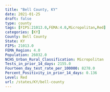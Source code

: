 ```yaml
---
title: "Bell County, KY"
date: 2021-01-25
draft: false
type: county
tags: [FIPS:21013.0,FEMA:4.0,Micropolitan,Red]
categories: [KY]
County: Bell County
State: KY
FIPS: 21013.0
FEMA_Region: 4.0
Population: 26032.0
NCHS_Urban_Rural_Classification: Micropolitan
Tests_in_prior_14_days: 2155.0
Fourteen_day_test_rate_per_100000: 8278.0
Percent_Positivity_in_prior_14_days: 0.136
Level: Red
url: /states/KY/bell-county
---
```



